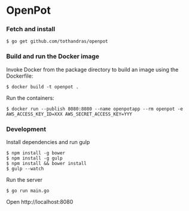 OpenPot
==

### Fetch and install

`$ go get github.com/tothandras/openpot`

### Build and run the Docker image

Invoke Docker from the package directory to build an image using the Dockerfile:

`$ docker build -t openpot .`

Run the containers:


`$ docker run --publish 8080:8080 --name openpotapp --rm openpot -e AWS_ACCESS_KEY_ID=XXX AWS_SECRET_ACCESS_KEY=YYY`

### Development

Install dependencies and run gulp
```
$ npm install -g bower
$ npm install -g gulp
$ npm install && bower install
$ gulp --watch
```

Run the server

`$ go run main.go`

Open http://localhost:8080
